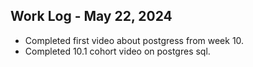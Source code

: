 ## Work Log - May 22, 2024

- Completed first video about postgress from week 10.
- Completed 10.1 cohort video on postgres sql.